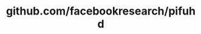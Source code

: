 ---
layout: post
title: github.com/facebookresearch/pifuhd
categories: link
tags: [انگلیسی, گیت‌هاب, برنامه‌نویسی]
---